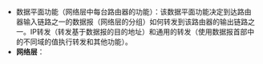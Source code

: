 - 数据平面功能（网络层中每台路由器的功能）：该数据平面功能决定到达路由器输入链路之一的数据报（网络层的分组）如何转发到该路由器的输出链路之一。IP转发（转发基于数据报的目的地址）和通用的转发（使用数据报首部中的不同域的值执行转发和其他功能）。
- **网络层**：